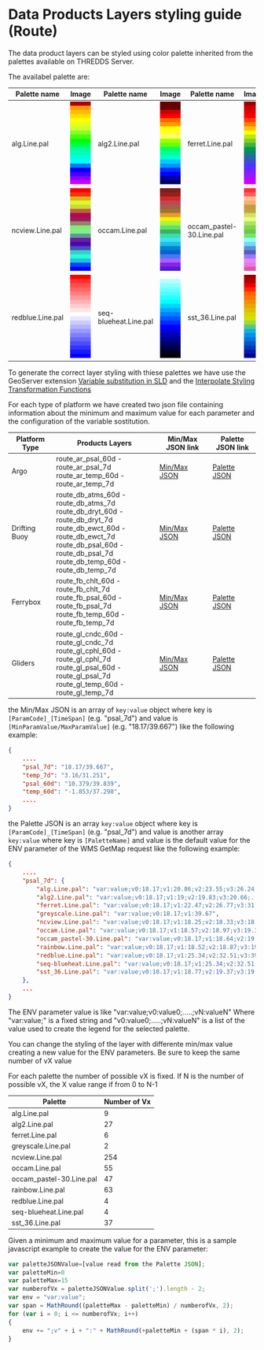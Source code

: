 # Data Products Layers styling guide (Route)

The data product layers can be styled using color palette inherited from the palettes available on THREDDS Server.

The availabel palette are:

Palette name | Image | Palette name | Image | Palette name | Image | Palette name | Image
------------ | ----- | ------------ | ----- | ------------ | ----- | ------------ | -----
alg.Line.pal | ![alg.Line.pal](./palettes%20png/alg.png) | alg2.Line.pal | ![alg2.Line.pal](./palettes%20png/alg2.png) | ferret.Line.pal | ![ferret.Line.pal](./palettes%20png/ferret.png) |greyscale.Line.pal | ![greyscale.Line.pal](./palettes%20png/greyscale.png) 
ncview.Line.pal | ![ncview.Line.pal](./palettes%20png/ncview.png) | occam.Line.pal | ![occam.Line.pal](./palettes%20png/occam.png) | occam_pastel-30.Line.pal | ![occam_pastel-30.Line.pal](./palettes%20png/occam_pastel-30.png) | rainbow.Line.pal | ![rainbow.Line.pal](./palettes%20png/rainbow.png) |
redblue.Line.pal | ![redblue.Line.pal](./palettes%20png/redblue.png) | seq-blueheat.Line.pal | ![seq-blueheat.Line.pal](./palettes%20png/seq-blueheat.png) | sst_36.Line.pal | ![sst_36.Line.pal](./palettes%20png/sst_36.png) 


To generate the correct layer styling with thiese palettes we have use the GeoServer extension [Variable substitution in SLD](http://docs.geoserver.org/2.10.0/user/styling/sld/extensions/substitution.html) and
the [Interpolate Styling Transformation Functions](http://docs.geoserver.org/2.10.0/user/styling/sld/tipstricks/transformation-func.html#interpolate)

For each type of platform we have created two json file containing information about the minimum and maximum value for each parameter and the configuration of the variable sostitution.

Platform Type | Products Layers | Min/Max JSON link | Palette JSON link 
------------- | --------------- | ------------ | ------------
Argo | route_ar_psal_60d - route_ar_psal_7d <br> route_ar_temp_60d - route_ar_temp_7d <br> | [Min/Max JSON](http://www.emodnet-physics.eu/Map/Products/includes/json/route_ar_MinMax.json) | [Palette JSON](http://www.emodnet-physics.eu/Map/Products/includes/json/route_ar_Palette.json)
Drifting Buoy | route_db_atms_60d - route_db_atms_7d <br> route_db_dryt_60d - route_db_dryt_7d <br> route_db_ewct_60d - route_db_ewct_7d <br> route_db_psal_60d - route_db_psal_7d <br> route_db_temp_60d - route_db_temp_7d <br> | [Min/Max JSON](http://www.emodnet-physics.eu/Map/Products/includes/json/route_db_MinMax.json) | [Palette JSON](http://www.emodnet-physics.eu/Map/Products/includes/json/route_db_Palette.json)
Ferrybox | route_fb_chlt_60d - route_fb_chlt_7d <br> route_fb_psal_60d - route_fb_psal_7d <br> route_fb_temp_60d - route_fb_temp_7d <br> | [Min/Max JSON](http://www.emodnet-physics.eu/Map/Products/includes/json/route_fb_MinMax.json) | [Palette JSON](http://www.emodnet-physics.eu/Map/Products/includes/json/route_fb_Palette.json)
Gliders | route_gl_cndc_60d - route_gl_cndc_7d <br> route_gl_cphl_60d - route_gl_cphl_7d <br> route_gl_psal_60d - route_gl_psal_7d <br> route_gl_temp_60d - route_gl_temp_7d <br> | [Min/Max JSON](http://www.emodnet-physics.eu/Map/Products/includes/json/route_gl_MinMax.json) | [Palette JSON](http://www.emodnet-physics.eu/Map/Products/includes/json/route_gl_Palette.json)

the Min/Max JSON is an array of ```key:value``` object where key is ```[ParamCode]_[TimeSpan]``` (e.g. "psal_7d") and value is ```[MinParamValue/MaxParamValue]``` (e.g. "18.17/39.667") like the following example:
```json
{
    ....
	"psal_7d": "18.17/39.667",
	"temp_7d": "3.16/31.251",
	"psal_60d": "10.379/39.839",
	"temp_60d": "-1.853/37.298",
    ....	
}
```
the Palette JSON is an array ```key:value``` object where key is ```[ParamCode]_[TimeSpan]``` (e.g. "psal_7d")  and value is another array ```key:value``` where key is ```[PaletteName]``` and value is the default value for the ENV parameter of the WMS GetMap request like the following example:

```json
{	
    ....
	"psal_7d": {
		"alg.Line.pal": "var:value;v0:18.17;v1:20.86;v2:23.55;v3:26.24;....",
		"alg2.Line.pal": "var:value;v0:18.17;v1:19;v2:19.83;v3:20.66;....",
		"ferret.Line.pal": "var:value;v0:18.17;v1:22.47;v2:26.77;v3:31.07;....",
		"greyscale.Line.pal": "var:value;v0:18.17;v1:39.67",
		"ncview.Line.pal": "var:value;v0:18.17;v1:18.25;v2:18.33;v3:18.41;.....",
		"occam.Line.pal": "var:value;v0:18.17;v1:18.57;v2:18.97;v3:19.37;....",
		"occam_pastel-30.Line.pal": "var:value;v0:18.17;v1:18.64;v2:19.11;....",
		"rainbow.Line.pal": "var:value;v0:18.17;v1:18.52;v2:18.87;v3:19.22;....",
		"redblue.Line.pal": "var:value;v0:18.17;v1:25.34;v2:32.51;v3:39.68",
		"seq-blueheat.Line.pal": "var:value;v0:18.17;v1:25.34;v2:32.51;v3:39.68",
		"sst_36.Line.pal": "var:value;v0:18.17;v1:18.77;v2:19.37;v3:19.97;;...."
	},		
    ...
}
```

The ENV parameter value is like "var:value;v0:value0;.....;vN:valueN" 
Where "var:value;" is a fixed string and "v0:value0;.....;vN:valueN" is a list of the value used to create the legend for the selected palette.

You can change the styling of the layer with differente min/max value creating a new value for the ENV parameters. Be sure to keep the same number of vX value

For each palette the number of possible vX is fixed. If N is the number of possible vX, the X value range if from 0 to N-1

Palette | Number of Vx
------- | ------------
alg.Line.pal | 9
alg2.Line.pal | 27
ferret.Line.pal | 6
greyscale.Line.pal | 2
ncview.Line.pal | 254
occam.Line.pal | 55
occam_pastel-30.Line.pal | 47
rainbow.Line.pal | 63
redblue.Line.pal | 4
seq-blueheat.Line.pal | 4
sst_36.Line.pal | 37

Given a minimum and maximum value for a parameter, this is a sample javascript example to create the value for the ENV parameter:

```javascript
var paletteJSONValue=[value read from the Palette JSON];
var paletteMin=0
var paletteMax=15
var numberofVx = paletteJSONValue.split(';').length - 2;
var env = "var:value";
var span = MathRound((paletteMax - paletteMin) / numberofVx, 2);
for (var i = 0; i <= numberofVx; i++)
{
    env += ";v" + i + ":" + MathRound(+paletteMin + (span * i), 2);
}
```

